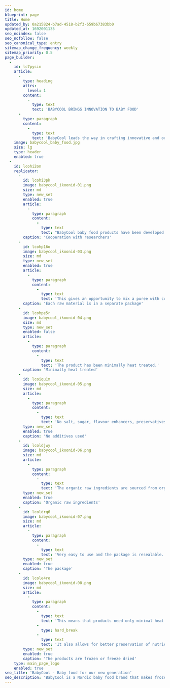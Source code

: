 ```yaml
---
id: home
blueprint: page
title: Home
updated_by: 0a215824-b7ad-4518-b2f3-659b67383bb0
updated_at: 1692001135
seo_noindex: false
seo_nofollow: false
seo_canonical_type: entry
sitemap_change_frequency: weekly
sitemap_priority: 0.5
page_builder:
  -
    id: lc7pysin
    article:
      -
        type: heading
        attrs:
          level: 1
        content:
          -
            type: text
            text: 'BABYCOOL BRINGS INNOVATION TO BABY FOOD'
      -
        type: paragraph
        content:
          -
            type: text
            text: 'BabyCool leads the way in crafting innovative and organic baby food. We proudly source local, pristine ingredients from Northern Europe, prioritizing premium quality for your little ones while simplifying meal prep. As creators and manufacturers of baby meals, we ensure uncompromised excellence, offering both frozen puree cubes and convenient freeze-dried puree powders.'
    image: babycool_baby_food.jpg
    size: lg
    type: header
    enabled: true
  -
    id: lcohi2on
    replicator:
      -
        id: lcohi3pk
        image: babycool_ikoonid-01.png
        size: md
        type: new_set
        enabled: true
        article:
          -
            type: paragraph
            content:
              -
                type: text
                text: "BabyCool baby food products have been developed in cooperation with researchers from the Estonian University of Life Sciences and TFTAK –\_ Center of Food and Fermentation Technologies."
        caption: 'Cooperation with researchers'
      -
        id: lcohp16o
        image: babycool_ikoonid-03.png
        size: md
        type: new_set
        enabled: true
        article:
          -
            type: paragraph
            content:
              -
                type: text
                text: 'This gives an opportunity to mix a puree with components that you find suitable for your baby.'
        caption: 'Each raw material is in a separate package'
      -
        id: lcohpe5r
        image: babycool_ikoonid-04.png
        size: md
        type: new_set
        enabled: false
        article:
          -
            type: paragraph
            content:
              -
                type: text
                text: 'The product has been minimally heat treated.'
        caption: 'Minimally heat treated'
      -
        id: lcoiqu1m
        image: babycool_ikoonid-05.png
        size: md
        article:
          -
            type: paragraph
            content:
              -
                type: text
                text: 'No salt, sugar, flavour enhancers, preservatives, food thickeners, concentrated juices, or other additives are used in production.'
        type: new_set
        enabled: true
        caption: 'No additives used'
      -
        id: lcoldjwy
        image: babycool_ikoonid-06.png
        size: md
        article:
          -
            type: paragraph
            content:
              -
                type: text
                text: 'The organic raw ingredients are sourced from organic farming and have been grown in the pristine nature of Northern Europe.'
        type: new_set
        enabled: true
        caption: 'Organic raw ingredients'
      -
        id: lcoldrq6
        image: babycool_ikoonid-07.png
        size: md
        article:
          -
            type: paragraph
            content:
              -
                type: text
                text: 'Very easy to use and the package is resealable. Resealable package ensures the baby food preservation.'
        type: new_set
        enabled: true
        caption: 'The package'
      -
        id: lcole4ro
        image: babycool_ikoonid-08.png
        size: md
        article:
          -
            type: paragraph
            content:
              -
                type: text
                text: 'This means that products need only minimal heat treating. '
              -
                type: hard_break
              -
                type: text
                text: 'It also allows for better preservation of nutrients and vitamins.'
        type: new_set
        enabled: true
        caption: 'The products are frozen or freeze dried'
    type: main_page_logo
    enabled: true
seo_title: 'BabyCool - Baby food for our new generation'
seo_description: 'BabyCool is a Nordic baby food brand that makes frozen baby puree cubes from local organic raw materials.'
---
```

